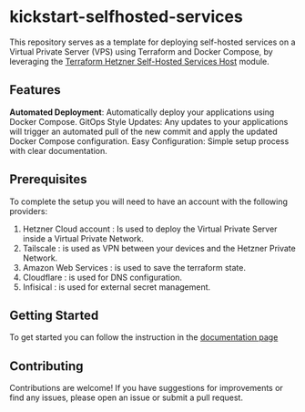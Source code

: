 # kickstart-selfhosted-services

This repository serves as a template for deploying self-hosted services on a Virtual Private Server (VPS) using Terraform and Docker Compose, by leveraging the [Terraform Hetzner Self-Hosted Services Host](https://github.com/lefterisALEX/terraform-hetzner-selfhosted-services-host) module.

## Features
**Automated Deployment**: Automatically deploy your applications using Docker Compose.
GitOps Style Updates: Any updates to your applications will trigger an automated pull of the new commit and apply the updated Docker Compose configuration.
Easy Configuration: Simple setup process with clear documentation.

## Prerequisites
To complete the setup you will need to have an account with the following providers:

1. Hetzner Cloud account : Is used to deploy the Virtual Private Server inside a Virtual Private Network.
2. Tailscale : is used as VPN between your devices and the Hetzner Private Network.
3. Amazon Web Services : is used to save the terraform state.
4. Cloudflare : is used for DNS configuration.
5. Infisical : is used for external secret management.


## Getting Started
To get started you can follow the instruction in the [documentation page](https://lefterisalex.github.io/kickstart-selfhosted-pages/)


## Contributing
Contributions are welcome! If you have suggestions for improvements or find any issues, please open an issue or submit a pull request.

